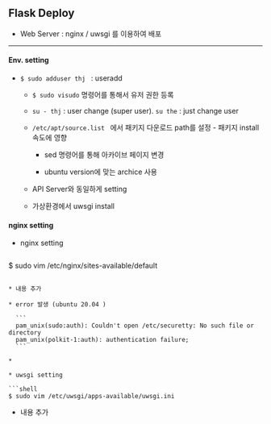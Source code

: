 ## Flask Deploy

* Web Server : nginx  /  uwsgi 를 이용하여 배포





---

#### Env. setting

* ``$ sudo adduser thj ``  : useradd

  * `$ sudo visudo` 명령어를 통해서 유저 권한 등록
  * ``su - thj`` : user change (super user).   ``su the`` : just change user
  * ``/etc/apt/source.list `` 에서 패키지 다운로드 path를 설정 - 패키지 install 속도에 영향

    * sed 명령어를 통해 아카이브 페이지 변경

    * ubuntu version에 맞는 archice 사용

  * API Server와 동일하게 setting
  * 가상환경에서 uwsgi install




#### nginx setting

* nginx setting
  
  ```shell
$ sudo vim /etc/nginx/sites-available/default
  ```
  
  * 내용 추가
  
  * error 발생 (ubuntu 20.04 )
  
    ```
    pam_unix(sudo:auth): Couldn't open /etc/securetty: No such file or directory
    pam_unix(polkit-1:auth): authentication failure;
    ```
  
  * 
  
* uwsgi setting

  ```shell
  $ sudo vim /etc/uwsgi/apps-available/uwsgi.ini
  ```

  * 내용 추가



